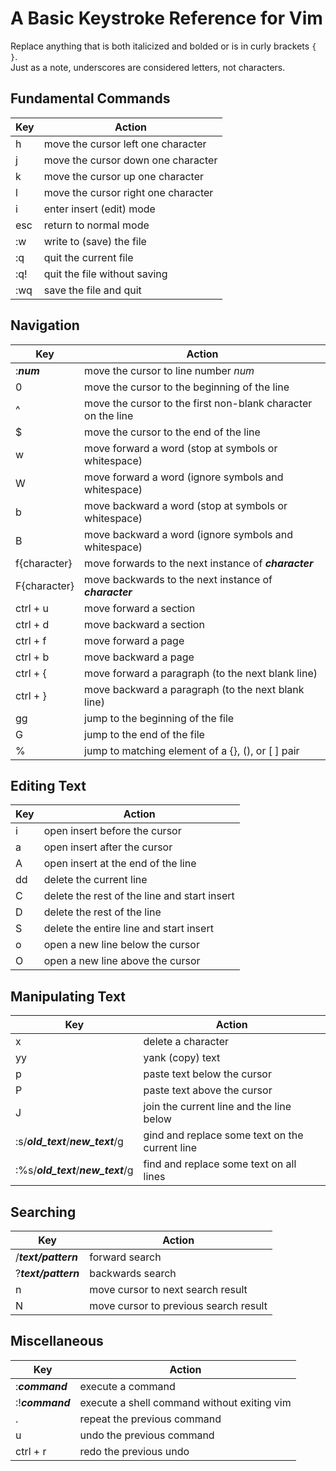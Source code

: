# A Basic Keystroke Reference for Vim
Replace anything that is both italicized and bolded or is in curly brackets `{ }`. <br />
Just as a note, underscores are considered letters, not characters. <br />

## Fundamental Commands
| Key | Action |
| --- | -------- |
| h | move the cursor left one character |
| j | move the cursor down one character |
| k | move the cursor up one character |
| l | move the cursor right one character |
| i | enter insert (edit) mode |
| esc | return to normal mode | 
| :w | write to (save) the file |
| :q | quit the current file |
| :q! | quit the file without saving |
| :wq | save the file and quit |

## Navigation
| Key | Action |
| --- | -------- |
| :_**num**_ | move the cursor to line number _num_ | 
| 0 | move the cursor to the beginning of the line |
| ^ | move the cursor to the first non-blank character on the line |
| $ | move the cursor to the end of the line |
| w | move forward a word (stop at symbols or whitespace) |
| W | move forward a word (ignore symbols and whitespace) |
| b | move backward a word (stop at symbols or whitespace) |
| B | move backward a word (ignore symbols and whitespace) |
| f{character} | move forwards to the next instance of **_character_** |
| F{character} | move backwards to the next instance of **_character_** |
| ctrl + u | move forward a section |
| ctrl + d | move backward a section |
| ctrl + f | move forward a page |
| ctrl + b | move backward a page |
| ctrl + { | move forward a paragraph (to the next blank line) |
| ctrl + } | move backward a paragraph (to the next blank line) |
| gg | jump to the beginning of the file |
| G | jump to the end of the file |
| % | jump to matching element of a {}, (), or \[ \]  pair |

## Editing Text
| Key | Action |
| --- | ------ |
| i | open insert before the cursor |
| a | open insert after the cursor | 
| A | open insert at the end of the line |
| dd | delete the current line |
| C | delete the rest of the line and start insert |
| D | delete the rest of the line |
| S | delete the entire line and start insert |
| o | open a new line below the cursor |
| O | open a new line above the cursor |


## Manipulating Text
| Key | Action |
| --- | ------ |
| x | delete a character |
| yy | yank (copy) text |
| p | paste text below the cursor |
| P | paste text above the cursor |
| J | join the current line and the line below |
| :s/_**old_text**_/_**new_text**_/g | gind and replace some text on the current line |
| :%s/_**old_text**_/_**new_text**_/g | find and replace some text on all lines |

## Searching
| Key | Action |
| --- | -------- |
| /_**text/pattern**_ | forward search |
| ?_**text/pattern**_  | backwards search |
| n | move cursor to next search result |
| N | move cursor to previous search result |

## Miscellaneous
| Key | Action |
| --- | ------ |
| :_**command**_ | execute a command |
| :!_**command**_  | execute a shell command without exiting vim |
| . | repeat the previous command |
| u | undo the previous command |
| ctrl + r | redo the previous undo |
